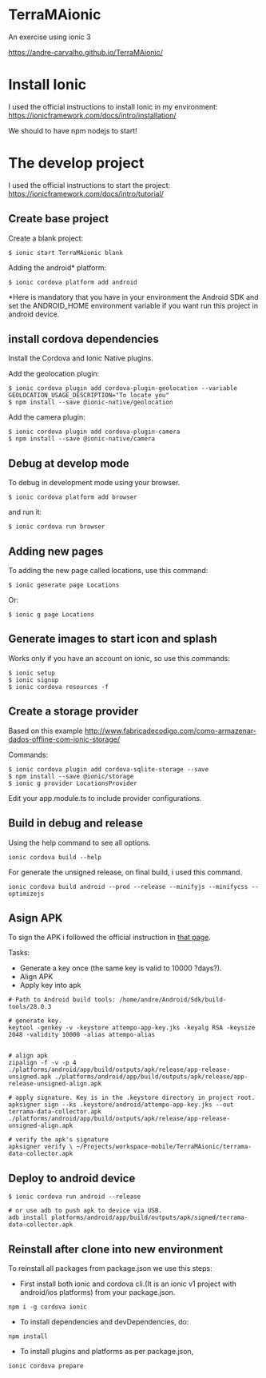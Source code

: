 # TerraMAionic
An exercise using ionic 3

https://andre-carvalho.github.io/TerraMAionic/

# Install Ionic

I used the official instructions to install Ionic in my environment: https://ionicframework.com/docs/intro/installation/

We should to have npm nodejs to start!

# The develop project

I used the official instructions to start the project: https://ionicframework.com/docs/intro/tutorial/

## Create base project

Create a blank project:
```
$ ionic start TerraMAionic blank
```

Adding the android* platform:

```
$ ionic cordova platform add android
```

*Here is mandatory that you have in your environment the Android SDK and set the ANDROID_HOME environment variable if you want run this project in android device.

## install cordova dependencies

Install the Cordova and Ionic Native plugins.

Add the geolocation plugin:

```
$ ionic cordova plugin add cordova-plugin-geolocation --variable GEOLOCATION_USAGE_DESCRIPTION="To locate you"
$ npm install --save @ionic-native/geolocation
```

Add the camera plugin:

```
$ ionic cordova plugin add cordova-plugin-camera
$ npm install --save @ionic-native/camera
```

## Debug at develop mode
To debug in development mode using your browser.

```
$ ionic cordova platform add browser
```

and run it:

```
$ ionic cordova run browser
```

## Adding new pages

To adding the new page called locations, use this command:

```
$ ionic generate page Locations
```

Or:

```
$ ionic g page Locations
```

## Generate images to start icon and splash

Works only if you have an account on ionic, so use this commands:

```
$ ionic setup
$ ionic signup
$ ionic cordova resources -f
```

## Create a storage provider

Based on this example
http://www.fabricadecodigo.com/como-armazenar-dados-offline-com-ionic-storage/

Commands:
```
$ ionic cordova plugin add cordova-sqlite-storage --save
$ npm install --save @ionic/storage
$ ionic g provider LocationsProvider
```

Edit your app.module.ts to include provider configurations.


## Build in debug and release

Using the help command to see all options.

```
ionic cordova build --help
```

For generate the unsigned release, on final build, i used this command.
```
ionic cordova build android --prod --release --minifyjs --minifycss --optimizejs
```

## Asign APK

To sign the APK i followed the official instruction in [that page](https://developer.android.com/studio/publish/app-signing#sign-manually).


Tasks:

- Generate a key once (the same key is valid to 10000 ?days?).
- Align APK
- Apply key into apk

```
# Path to Android build tools: /home/andre/Android/Sdk/build-tools/28.0.3

# generate key.
keytool -genkey -v -keystore attempo-app-key.jks -keyalg RSA -keysize 2048 -validity 10000 -alias attempo-alias


# align apk
zipalign -f -v -p 4 ./platforms/android/app/build/outputs/apk/release/app-release-unsigned.apk ./platforms/android/app/build/outputs/apk/release/app-release-unsigned-align.apk

# apply signature. Key is in the .keystore directory in project root.
apksigner sign --ks .keystore/android/attempo-app-key.jks --out terrama-data-collector.apk ./platforms/android/app/build/outputs/apk/release/app-release-unsigned-align.apk

# verify the apk's signature
apksigner verify \ ~/Projects/workspace-mobile/TerraMAionic/terrama-data-collector.apk
```

## Deploy to android device

```
$ ionic cordova run android --release

# or use adb to push apk to device via USB.
adb install platforms/android/app/build/outputs/apk/signed/terrama-data-collector.apk

```


## Reinstall after clone into new environment

To reinstall all packages from package.json we use this steps:

- First install both ionic and cordova cli.(It is an ionic v1 project with android/ios platforms) from your package.json.
```
npm i -g cordova ionic
```

- To install dependencies and devDependencies, do:
```
npm install
```

- To install plugins and platforms as per package.json,
```
ionic cordova prepare
```